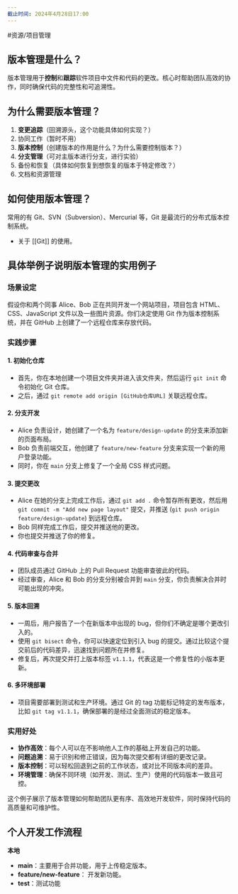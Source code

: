 ```yaml
---
截止时间: 2024年4月28日17:00
---
```


#资源/项目管理

## 版本管理是什么？

版本管理用于**控制**和**跟踪**软件项目中文件和代码的更改。核心时帮助团队高效的协作，同时确保代码的完整性和可追溯性。

## 为什么需要版本管理？

1. **变更追踪**（回溯源头，这个功能具体如何实现？）
2. 协同工作（暂时不用）
3. **版本控制**（创建版本的作用是什么？为什么需要控制版本？）
4. **分支管理**（可对主版本进行分支，进行实验）
5. 备份和恢复（具体如何恢复到想恢复的版本于特定修改？）
6. 文档和资源管理

## 如何使用版本管理？

常用的有 Git、SVN（Subversion）、Mercurial 等，Git 是最流行的分布式版本控制系统。

- 关于 [[Git]] 的使用。

## 具体举例子说明版本管理的实用例子

### 场景设定

假设你和两个同事 Alice、Bob 正在共同开发一个网站项目，项目包含 HTML、CSS、JavaScript 文件以及一些图片资源。你们决定使用 Git 作为版本控制系统，并在 GitHub 上创建了一个远程仓库来存放代码。

### 实践步骤

#### 1. 初始化仓库

- 首先，你在本地创建一个项目文件夹并进入该文件夹，然后运行 `git init` 命令初始化 Git 仓库。
- 之后，通过 `git remote add origin [GitHub仓库URL]` 关联远程仓库。

#### 2. 分支开发

- Alice 负责设计，她创建了一个名为 `feature/design-update` 的分支来添加新的页面布局。
- Bob 负责前端交互，他创建了 `feature/new-feature` 分支来实现一个新的用户登录功能。
- 同时，你在 `main` 分支上修复了一个全局 CSS 样式问题。

#### 3. 提交更改

- Alice 在她的分支上完成工作后，通过 `git add .` 命令暂存所有更改，然后用 `git commit -m "Add new page layout"` 提交，并推送 (`git push origin feature/design-update`) 到远程仓库。
- Bob 同样完成工作后，提交并推送他的更改。
- 你也提交并推送了你的修复。

#### 4. 代码审查与合并

- 团队成员通过 GitHub 上的 Pull Request 功能审查彼此的代码。
- 经过审查，Alice 和 Bob 的分支分别被合并到 `main` 分支，你负责解决合并时可能出现的冲突。

#### 5. 版本回溯

- 一周后，用户报告了一个在新版本中出现的 bug，但你们不确定是哪个更改引入的。
- 使用 `git bisect` 命令，你可以快速定位到引入 bug 的提交。通过比较这个提交前后的代码差异，迅速找到问题所在并修复。
- 修复后，再次提交并打上版本标签 `v1.1.1`，代表这是一个修复性的小版本更新。

#### 6. 多环境部署

- 项目需要部署到测试和生产环境。通过 Git 的 tag 功能标记特定的发布版本，比如 `git tag v1.1.1`，确保部署的是经过全面测试的稳定版本。

### 实用好处

- **协作高效**：每个人可以在不影响他人工作的基础上开发自己的功能。
- **问题追溯**：易于识别和修正错误，因为每次提交都有详细的更改记录。
- **版本控制**：可以轻松回退到之前的工作状态，或对比不同版本间的差异。
- **环境管理**：确保不同环境（如开发、测试、生产）使用的代码版本一致且可控。

这个例子展示了版本管理如何帮助团队更有序、高效地开发软件，同时保持代码的高质量和可维护性。

## 个人开发工作流程

**本地**
- **main**：主要用于合并功能，用于上传稳定版本。
- **feature/new-feature**： 开发新功能。
- **test**：测试功能
